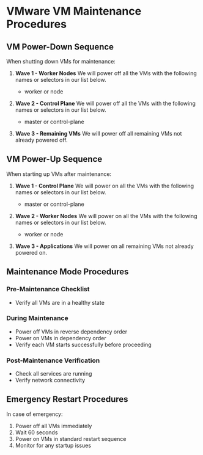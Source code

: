 # VMware VM Maintenance Procedures

## VM Power-Down Sequence

When shutting down VMs for maintenance:

1. **Wave 1 - Worker Nodes**
   We will power off all the VMs with the following names or selectors in our list below. 
   - worker or node 

2. **Wave 2 - Control Plane**
   We will power off all the VMs with the following names or selectors in our list below. 
   - master or control-plane

3. **Wave 3 - Remaining VMs**
   We will power off all remaining VMs not already powered off.

## VM Power-Up Sequence

When starting up VMs after maintenance:

1. **Wave 1 - Control Plane**
   We will power on all the VMs with the following names or selectors in our list below. 
   - master or control-plane

2. **Wave 2 - Worker Nodes**
   We will power on all the VMs with the following names or selectors in our list below. 
   - worker or node 

3. **Wave 3 - Applications**
   We will power on all remaining VMs not already powered on.

## Maintenance Mode Procedures

### Pre-Maintenance Checklist
- Verify all VMs are in a healthy state

### During Maintenance
- Power off VMs in reverse dependency order
- Power on VMs in dependency order
- Verify each VM starts successfully before proceeding

### Post-Maintenance Verification
- Check all services are running
- Verify network connectivity

## Emergency Restart Procedures

In case of emergency:
1. Power off all VMs immediately
2. Wait 60 seconds
3. Power on VMs in standard restart sequence
4. Monitor for any startup issues 